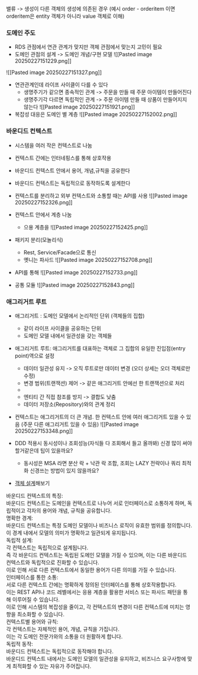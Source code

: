밸류 -> 생성이 다른 객체의 생성에 의존된 경우 (예시 order - orderitem 이면 orderitem은 entity 객체가 아니라 value 객체로 이해)
### 도메인 주도

- RDS 관점에서 연관 관계가 맞지만 객체 관점에서 맞는지 고민이 필요
- 도메인 관점의 설계 -> 도메인 개념/구현 모델
![[Pasted image 20250227151229.png]]

![[Pasted image 20250227151327.png]]

- 연관관계인데 라이프 사이클이 다를 수 있다
	- 생명주기가 같으면 종속적인 관계 -> 주문을 만들 때 주문 아이템이 만들어진다
	- 생명주기각 다르면 독립적인 관계 -> 주문 아이템 만들 때 상품이 만들어지지 않는다
![[Pasted image 20250227151921.png]]
- 복잡성 대응은 도메인 별 계층
![[Pasted image 20250227152002.png]]



### 바운디드 컨텍스트
- 시스템을 여러 작은 컨텍스트로 나눔
- 컨텍스트 간에는 인터네핑스를 통해 상호작용
- 바운디드 컨텍스트 안에서 용어, 개념,규칙을 공유한다
- 바운디드 컨텍스트는 독립적으로 동작하도록 설계한다

- 컨텍스트를 분리하고 외부 컨텍스트와 소통할 때는 API를 사용
![[Pasted image 20250227152326.png]]

- 컨텍스트 안에서 계층 나눔
	- 으용 계층을
![[Pasted image 20250227152425.png]]

- 패키지 분리(모놀리식)
	- Rest, Service/Facade으로 통신
	- 옛니는 파사드
![[Pasted image 20250227152708.png]]
- API를 통해
![[Pasted image 20250227152733.png]]


- 공통 모듈
![[Pasted image 20250227152843.png]]

### 애그리거트 루트
- 애그리거트 : 도메인 모델에서 논리적인 단위 (객체들의 집합)
	- 같이 라이프 사이클을 공유하는 단위
	- 도메인 모델 내에서 일관성을 갖는 객체들
- 애그리거트 루트: 애그리거트를 대표하는 객체로 그 집합의 유일한 진입점(entry point)역으로 설정
	- 데이터 일관성 유지 -> 오직 루트로만 데이터 변경 (오더 상세는 오더 객체로만 수정)
	- 변경 범위(트랜잭션) 제어 -> 같은 애그리거트 안에선 한 트랜잭션으로 처리 
	- 
	- 엔티티 간 직접 참조를 방지 -> 결합도 낮춤
	- 데이터 저장소(Repository)와의 관계 정리
- 컨텍스트는 애그리거트의 더 큰 개념. 한 컨텍스트 안에 여러 애그리거트 있을 수 있음 (주문 다른 애그리거트 있을 수 있음)
![[Pasted image 20250227153348.png]]

- DDD 적용시 동시성이나 조회성능(자식들 다 조회해서 들고 올까봐) 신경 많이 써야할거같은데 팁이 있을까요?
	- 동시성은 MSA 라면 분산 락 + 낙관 락 조합, 조회는 LAZY 전략이나 쿼리 최적화 신경쓰는 방법이 있지 않을까요?


- [객체 설계](draw.io)해보기


바운디드 컨텍스트의 특징:  
바운디드 컨텍스트는 도메인을 컨텍스트로 나누어 서로 인터페이스로 소통하게 하며, 독립적이고 각자의 용어와 개념, 규칙을 공유합니다.  
명확한 경계:  
바운디드 컨텍스트는 특정 도메인 모델이나 비즈니스 로직이 유효한 범위를 정의합니다.  
이 경계 내에서 모델의 의미가 명확하고 일관되게 유지됩니다.  
독립적 설계:  
각 컨텍스트는 독립적으로 설계됩니다.  
즉 각 바운디드 컨텍스트는 독립된 도메인 모델을 가질 수 있으며, 이는 다른 바운디드 컨텍스트와 독립적으로 진화할 수 있습니다.  
이로 인해 서로 다른 컨텍스트에서 동일한 용어가 다른 의미를 가질 수 있습니다.  
인터페이스를 통한 소통:  
서로 다른 컨텍스트 간에는 명확하게 정의된 인터페이스를 통해 상호작용합니다.  
이는 REST API나 코드 레벨에서는 응용 계층을 활용한 서비스 또는 파사드 패턴을 통해 이루어질 수 있습니다.  
이로 인해 시스템의 복잡성을 줄이고, 각 컨텍스트의 변경이 다른 컨텍스트에 미치는 영향을 최소화할 수 있습니다.  
컨텍스트별 용어와 규칙:  
각 컨텍스트는 자체적인 용어, 개념, 규칙을 가집니다.  
이는 각 도메인 전문가와의 소통을 더 원활하게 합니다.  
독립적 동작:  
바운디드 컨텍스트는 독립적으로 동작해야 합니다.  
바운디드 컨텍스트 내에서는 도메인 모델의 일관성을 유지하고, 비즈니스 요구사항에 맞게 최적화할 수 있는 자유가 주어집니다.